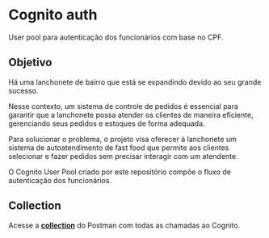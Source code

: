 # Cognito auth

User pool para autenticação dos funcionários com base no CPF.

## Objetivo

Há uma lanchonete de bairro que está se expandindo devido ao seu grande sucesso.

Nesse contexto, um sistema de controle de pedidos é essencial para garantir que a lanchonete possa atender os clientes
de maneira eficiente, gerenciando seus pedidos e estoques de forma adequada.

Para solucionar o problema, o projeto visa oferecer à lanchonete um sistema de autoatendimento de fast food que permite
aos clientes selecionar e fazer pedidos sem precisar interagir com um atendente.

O Cognito User Pool criado por este repositório compõe o fluxo de autenticação dos funcionários.

## Collection

Acesse a [**collection**](assets/autenticacao_funcionarios.postman_collection.json) do Postman com todas as chamadas ao Cognito.